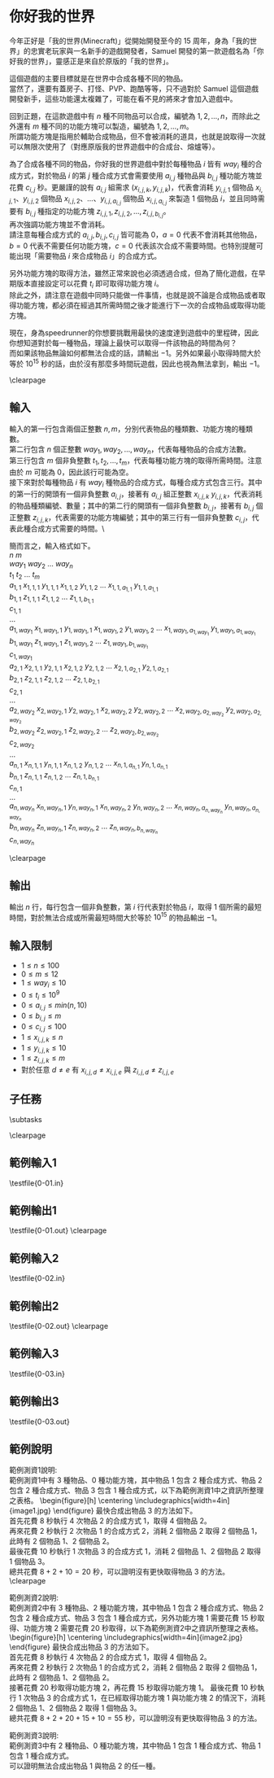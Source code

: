 # 你好我的世界

今年正好是「我的世界(Minecraft)」從開始開發至今的 15 周年，身為「我的世界」的忠實老玩家與一名新手的遊戲開發者，Samuel 開發的第一款遊戲名為「你好我的世界」，靈感正是來自於原版的「我的世界」。

這個遊戲的主要目標就是在世界中合成各種不同的物品。\
當然了，還要有蓋房子、打怪、PVP、跑酷等等，只不過對於 Samuel 這個遊戲開發新手，這些功能還太複雜了，可能在看不見的將來才會加入遊戲中。

回到正題，在這款遊戲中有 $n$ 種不同物品可以合成，編號為 $1,2,...,n$，而除此之外還有 $m$ 種不同的功能方塊可以製造，編號為 $1,2,...,m$。\
所謂功能方塊是指用於輔助合成物品，但不會被消耗的道具，也就是說取得一次就可以無限次使用了（對應原版我的世界遊戲中的合成台、熔爐等）。

為了合成各種不同的物品，你好我的世界遊戲中對於每種物品 $i$ 皆有 $way_i$ 種的合成方式，對於物品 $i$ 的第 $j$ 種合成方式會需要使用 $a_{i,j}$ 種物品與 $b_{i,j}$ 種功能方塊並花費 $c_{i,j}$ 秒。更嚴謹的說有 $a_{i,j}$ 組需求 $(x_{i,j,k},y_{i,j,k})$，代表會消耗 $y_{i,j,1}$ 個物品 $x_{i,j,1}$、$y_{i,j,2}$ 個物品 $x_{i,j,2}$、...、$y_{i,j,a_{i,j}}$ 個物品 $x_{i,j,a_{i,j}}$ 來製造 $1$ 個物品 $i$，並且同時需要有 $b_{i,j}$ 種指定的功能方塊 $z_{i,j,1},z_{i,j,2},...,z_{i,j,b_{i,j}}$。\
再次強調功能方塊並不會消耗。\
請注意每種合成方式的 $a_{i,j},b_{i,j},c_{i,j}$ 皆可能為 $0$，$a=0$ 代表不會消耗其他物品，$b=0$ 代表不需要任何功能方塊，$c=0$ 代表該次合成不需要時間。也特別提醒可能出現「需要物品 $i$ 來合成物品 $i$」的合成方式。

另外功能方塊的取得方法，雖然正常來說也必須透過合成，但為了簡化遊戲，在早期版本直接設定可以花費 $t_i$ 即可取得功能方塊 $i$。\
除此之外，請注意在遊戲中同時只能做一件事情，也就是說不論是合成物品或者取得功能方塊，都必須在經過其所需時間之後才能進行下一次的合成物品或取得功能方塊。

現在，身為speedrunner的你想要挑戰用最快的速度達到遊戲中的里程碑，因此你想知道對於每一種物品，理論上最快可以取得一件該物品的時間為何？\
而如果該物品無論如何都無法合成的話，請輸出 $-1$。另外如果最小取得時間大於等於 $10^{15}$ 秒的話，由於沒有那麼多時間玩遊戲，因此也視為無法拿到，輸出 $-1$。

\clearpage

## 輸入
輸入的第一行包含兩個正整數 $n,m$，分別代表物品的種類數、功能方塊的種類數。\
第二行包含 $n$ 個正整數 $way_1,way_2,...,way_n$，代表每種物品的合成方法數。\
第三行包含 $m$ 個非負整數 $t_1,t_2,...,t_m$，代表每種功能方塊的取得所需時間。注意由於 $m$ 可能為 $0$，因此該行可能為空。\
接下來對於每種物品 $i$ 有 $way_i$ 種物品的合成方式，每種合成方式包含三行。其中的第一行的開頭有一個非負整數 $a_{i,j}$，接著有 $a_{i,j}$ 組正整數 $x_{i,j,k}$ $y_{i,j,k}$，代表消耗的物品種類編號、數量；其中的第二行的開頭有一個非負整數 $b_{i,j}$，接著有 $b_{i,j}$ 個正整數 $z_{i,j,k}$，代表需要的功能方塊編號；其中的第三行有一個非負整數 $c_{i,j}$，代表此種合成方式需要的時間。\

簡而言之，輸入格式如下。\
$n$ $m$\
$way_1$ $way_2$ ... $way_n$\
$t_1$ $t_2$ ... $t_m$\
$a_{1,1}$ $x_{1,1,1}$ $y_{1,1,1}$ $x_{1,1,2}$ $y_{1,1,2}$ ... $x_{1,1,a_{1,1}}$ $y_{1,1,a_{1,1}}$\
$b_{1,1}$ $z_{1,1,1}$ $z_{1,1,2}$ ... $z_{1,1,b_{1,1}}$\
$c_{1,1}$\
...\
$a_{1,way_1}$ $x_{1,way_1,1}$ $y_{1,way_1,1}$ $x_{1,way_1,2}$ $y_{1,way_1,2}$ ... $x_{1,way_1,a_{1,way_1}}$ $y_{1,way_1,a_{1,way_1}}$\
$b_{1,way_1}$ $z_{1,way_1,1}$ $z_{1,way_1,2}$ ... $z_{1,way_1,b_{1,way_1}}$\
$c_{1,way_1}$\
$a_{2,1}$ $x_{2,1,1}$ $y_{2,1,1}$ $x_{2,1,2}$ $y_{2,1,2}$ ... $x_{2,1,a_{2,1}}$ $y_{2,1,a_{2,1}}$\
$b_{2,1}$ $z_{2,1,1}$ $z_{2,1,2}$ ... $z_{2,1,b_{2,1}}$\
$c_{2,1}$\
...\
$a_{2,way_2}$ $x_{2,way_2,1}$ $y_{2,way_2,1}$ $x_{2,way_2,2}$ $y_{2,way_2,2}$ ... $x_{2,way_2,a_{2,way_2}}$ $y_{2,way_2,a_{2,way_2}}$\
$b_{2,way_2}$ $z_{2,way_2,1}$ $z_{2,way_2,2}$ ... $z_{2,way_2,b_{2,way_2}}$\
$c_{2,way_2}$\
...\
$a_{n,1}$ $x_{n,1,1}$ $y_{n,1,1}$ $x_{n,1,2}$ $y_{n,1,2}$ ... $x_{n,1,a_{n,1}}$ $y_{n,1,a_{n,1}}$\
$b_{n,1}$ $z_{n,1,1}$ $z_{n,1,2}$ ... $z_{n,1,b_{n,1}}$\
$c_{n,1}$\
...\
$a_{n,way_n}$ $x_{n,way_n,1}$ $y_{n,way_n,1}$ $x_{n,way_n,2}$ $y_{n,way_n,2}$ ... $x_{n,way_n,a_{n,way_n}}$ $y_{n,way_n,a_{n,way_n}}$\
$b_{n,way_n}$ $z_{n,way_n,1}$ $z_{n,way_n,2}$ ... $z_{n,way_n,b_{n,way_n}}$\
$c_{n,way_n}$

\clearpage

## 輸出
輸出 $n$ 行，每行包含一個非負整數，第 $i$ 行代表對於物品 $i$，取得 $1$ 個所需的最短時間，對於無法合成或所需最短時間大於等於 $10^{15}$ 的物品輸出 $-1$。

## 輸入限制
 - $1\le n\le 100$
 - $0\le m\le 12$
 - $1\le way_i\le 10$
 - $0\le t_i\le 10^9$
 - $0\le a_{i,j}\le min(n,10)$
 - $0\le b_{i,j}\le m$
 - $0\le c_{i,j}\le 100$
 - $1\le x_{i,j,k}\le n$
 - $1\le y_{i,j,k}\le 10$
 - $1\le z_{i,j,k}\le m$
 - 對於任意 $d\ne e$ 有 $x_{i,j,d}\ne x_{i,j,e}$ 與 $z_{i,j,d}\ne z_{i,j,e}$

## 子任務
\subtasks

\clearpage

## 範例輸入1
\testfile{0-01.in}

## 範例輸出1
\testfile{0-01.out}
\clearpage

## 範例輸入2
\testfile{0-02.in}

## 範例輸出2
\testfile{0-02.out}
\clearpage

## 範例輸入3
\testfile{0-03.in}

## 範例輸出3
\testfile{0-03.out}

## 範例說明
範例測資1說明:\
範例測資1中有 $3$ 種物品、$0$ 種功能方塊，其中物品 $1$ 包含 $2$ 種合成方式、物品 $2$ 包含 $2$ 種合成方式、物品 $3$ 包含 $1$ 種合成方式，以下為範例測資1中之資訊所整理之表格。
\begin{figure}[h]
\centering
\includegraphics[width=4in]{image1.jpg}
\end{figure}
最快合成出物品 $3$ 的方法如下。\
首先花費 $8$ 秒執行 $4$ 次物品 $2$ 的合成方式 $1$，取得 $4$ 個物品 $2$。\
再來花費 $2$ 秒執行 $2$ 次物品 $1$ 的合成方式 $2$，消耗 $2$ 個物品 $2$ 取得 $2$ 個物品 $1$，此時有 $2$ 個物品 $1$、$2$ 個物品 $2$。\
最後花費 $10$ 秒執行 $1$ 次物品 $3$ 的合成方式 $1$，消耗 $2$ 個物品 $1$、$2$ 個物品 $2$ 取得 $1$ 個物品 $3$。\
總共花費 $8+2+10=20$ 秒，可以證明沒有更快取得物品 $3$ 的方法。
\clearpage

範例測資2說明:\
範例測資2中有 $3$ 種物品、$2$ 種功能方塊，其中物品 $1$ 包含 $2$ 種合成方式、物品 $2$ 包含 $2$ 種合成方式、物品 $3$ 包含 $1$ 種合成方式，另外功能方塊 $1$ 需要花費 $15$ 秒取得、功能方塊 $2$ 需要花費 $20$ 秒取得，以下為範例測資2中之資訊所整理之表格。
\begin{figure}[h]
\centering
\includegraphics[width=4in]{image2.jpg}
\end{figure}
最快合成出物品 $3$ 的方法如下。\
首先花費 $8$ 秒執行 $4$ 次物品 $2$ 的合成方式 $1$，取得 $4$ 個物品 $2$。\
再來花費 $2$ 秒執行 $2$ 次物品 $1$ 的合成方式 $2$，消耗 $2$ 個物品 $2$ 取得 $2$ 個物品 $1$，此時有 $2$ 個物品 $1$、$2$ 個物品 $2$。\
接著花費 $20$ 秒取得功能方塊 $2$，再花費 $15$ 秒取得功能方塊 $1$。
最後花費 $10$ 秒執行 $1$ 次物品 $3$ 的合成方式 $1$，在已經取得功能方塊 $1$ 與功能方塊 $2$ 的情況下，消耗 $2$ 個物品 $1$、$2$ 個物品 $2$ 取得 $1$ 個物品 $3$。\
總共花費 $8+2+20+15+10=55$ 秒，可以證明沒有更快取得物品 $3$ 的方法。

範例測資3說明:\
範例測資3中有 $2$ 種物品、$0$ 種功能方塊，其中物品 $1$ 包含 $1$ 種合成方式、物品 $1$ 包含 $1$ 種合成方式。\
可以證明無法合成出物品 $1$ 與物品 $2$ 的任一種。